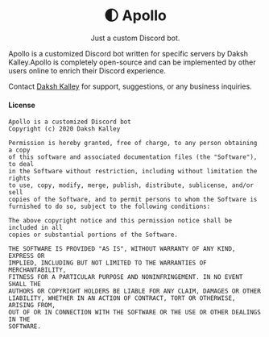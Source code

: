 <h1 align="center">🌓 Apollo </h1>

<p align="center">Just a custom Discord bot.</p>

Apollo is a customized Discord bot written for specific servers by Daksh Kalley.Apollo is completely open-source and can be implemented by other users online to enrich their Discord experience.

Contact [Daksh Kalley](mailto:dakshk117@gmail.com) for support, suggestions, or any business inquiries.

#### License
```
Apollo is a customized Discord bot
Copyright (c) 2020 Daksh Kalley

Permission is hereby granted, free of charge, to any person obtaining a copy
of this software and associated documentation files (the "Software"), to deal
in the Software without restriction, including without limitation the rights
to use, copy, modify, merge, publish, distribute, sublicense, and/or sell
copies of the Software, and to permit persons to whom the Software is
furnished to do so, subject to the following conditions:

The above copyright notice and this permission notice shall be included in all
copies or substantial portions of the Software.

THE SOFTWARE IS PROVIDED "AS IS", WITHOUT WARRANTY OF ANY KIND, EXPRESS OR
IMPLIED, INCLUDING BUT NOT LIMITED TO THE WARRANTIES OF MERCHANTABILITY,
FITNESS FOR A PARTICULAR PURPOSE AND NONINFRINGEMENT. IN NO EVENT SHALL THE
AUTHORS OR COPYRIGHT HOLDERS BE LIABLE FOR ANY CLAIM, DAMAGES OR OTHER
LIABILITY, WHETHER IN AN ACTION OF CONTRACT, TORT OR OTHERWISE, ARISING FROM,
OUT OF OR IN CONNECTION WITH THE SOFTWARE OR THE USE OR OTHER DEALINGS IN THE
SOFTWARE.

```
